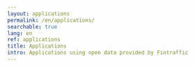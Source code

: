 ```yaml
---
layout: applications
permalink: /en/applications/
searchable: true
lang: en
ref: applications
title: Applications
intro: Applications using open data provided by Fintraffic
---
```

